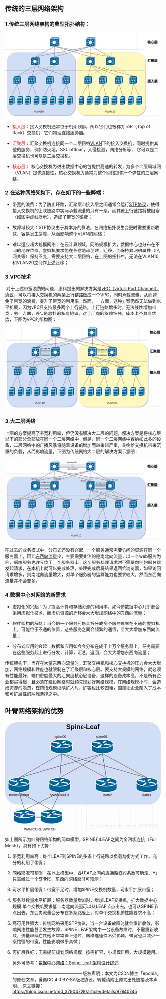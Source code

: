 ## 传统的三层网络架构

### 1.传统三层网络架构的典型拓扑结构：

![img](Spine-Leaf%E7%BD%91%E7%BB%9C%E6%9E%B6%E6%9E%84%E7%AE%80%E4%BB%8B/20190801103412166.png)

- <font color='red'>接入层</font>：接入交换机通常位于机架顶部，所以它们也被称为ToR（Top of Rack）交换机，它们物理连接服务器。

- <font color='red'>汇聚层</font>：汇聚交换机连接同一个二层网络[VLAN](https://baike.baidu.com/item/%E8%99%9A%E6%8B%9F%E5%B1%80%E5%9F%9F%E7%BD%91/419962?fromtitle=VLAN&fromid=320429&fr=aladdin)下的接入交换机，同时提供其他的服务，例如防火墙，SSL offload，入侵检测，网络分析等， 它可以是二层交换机也可以是三层交换机。

- <font color='red'>核心层</font>： 核心交换机为进出数据中心的包提供高速的转发，为多个二层局域网（VLAN）提供连接性，核心交换机为通常为整个网络提供一个弹性的三层网络。

  

### 2.在这种网络架构下，存在如下的一些弊端：

- 带宽的浪费：为了防止环路，汇聚层和接入层之间通常会运行[STP协议](https://baike.baidu.com/item/STP%E5%8D%8F%E8%AE%AE/9070004?fr=aladdin)，使得接入交换机的上联链路中实际承载流量的只有一条，而其他上行链路将被阻塞（如图中虚线所示），造成了带宽的浪费；

- 故障域较大：STP协议由于其本身的算法，在网络拓扑发生变更时需要重新收敛，容易发生故障，从而影响整个VLAN的网络；

- 难以适应超大规模网络：在云计算领域，网络规模扩大，数据中心也分布在不同的地理位置，虚拟机要求能在任意地点创建，迁移，而保持其网络属性（IP, 网关等）保持不变，需要支持大二层网络，在上图的拓扑中，无法在VLAN10和VLAN20之间作上述迁移；

  

### 3.VPC技术

​	 对于上述带宽浪费的问题，思科提出的解决方案是[vPC（virtual Port Channel）协议](https://blog.csdn.net/qq_22193519/article/details/90038830)，可以将接入交换机的两条上行链路做成一个VPC，同时承载流量，从而避免了带宽的浪费，提升了带宽的利用率，然而，一方面，这种方案仍然无法做到水平扩展，因为vPC只支持最多两个上行链路，上行链路增多时，无法线性增加带宽；另一方面，vPC是思科的私有协议，对于厂商的依赖性强，成本上不具有优势，下图为vPC的架构图：

  ![img](Spine-Leaf%E7%BD%91%E7%BB%9C%E6%9E%B6%E6%9E%84%E7%AE%80%E4%BB%8B/20190801110642282.png)



###  3.大二层网络

​		上图的方案提高了带宽利用率，但仍没有解决大二层的问题，解决方案是将核心层以下的部分全部放在同一个二层网络中，但是，同一个二层网络中容纳如此多的设备，二层网络中的广播风暴将随着设备的增加而越来越严重，最终给交换机带来沉重的负载，从而影响流量，下图为传统网络大二层的解决方案示意图：

![img](Spine-Leaf%E7%BD%91%E7%BB%9C%E6%9E%B6%E6%9E%84%E7%AE%80%E4%BB%8B/20190801111336286.png)

 

​		在过去的业务模式中，分布式还没有兴起，一个服务通常需要访问的资源在同一个服务器上，因此[东西向流量](https://www.sohu.com/a/243628767_515888)少，主要需要关注的是南北向流量，以一个web服务为例，后端服务也许只位于一个服务器上，这个服务处理请求时不需要向别的服务器发起请求，在本机上就可以完成处理，处理完成后将结果返回给浏览器，如果访问请求增多，则南北向流量增大，对单个服务器的运算能力也要求较大，然而东西向流量并不会变多。

### 4.数据中心对网络的新需求

- 虚拟化的兴起：为了提高计算和存储资源的利用率，如今的数据中心几乎都会采用虚拟化技术，而虚机资源的迁移会大大增加网络中的东西向流量；

- 软件架构的解耦：当今的一个服务可能会拆分成多个服务部署在不通的虚拟机上，可能位于不通的位置，这些服务之间会频繁的通信，会大大增加东西向流量；

- 分布式应用的兴起：数据和应用如今会分布在成千上万个服务器上，任务需要在这些服务起上进行分发，计算，汇总，返回，会大大增加东西向流量；

  

​	  传统架构下，当存在大量东西向流量时，汇聚交换机和核心交换机的压力会大大增加，网络规模和性能也就限制在了汇聚层和核心层。要支持大规模的网络，就必须有性能最好，端口密度最大的汇聚层核心层设备，这样的设备成本高，不是所有企业都买得起，且必须在建设网络时就预先规划好网络规模，在网络规模小时，会造成资源的浪费，在网络规模继续扩大时，扩容也比较困难，因而让企业陷入了成本和可扩展性的两难选择之中。



## 叶脊网络架构的优势

![img](Spine-Leaf%E7%BD%91%E7%BB%9C%E6%9E%B6%E6%9E%84%E7%AE%80%E4%BB%8B/20190801122057402.png)

如上图所示为叶脊网络架构的简单模型，SPINE和LEAF之间为全网状连接（Full Mesh），具有如下优势：

1. 带宽利用率高：每个LEAF到SPINE的多条上行链路以负载均衡方式工作，充分的利用了带宽；

2. 网络延迟可预测：在以上模型中，各LEAF之间的连通路径的条数可确定，均只需经过一个SPINE，东西向网络延时可预测；

3. 可水平扩展带宽：带宽不足时，增加SPINE交换机数量，可水平扩展带宽；

4. 服务器数量水平扩展：服务器数量增加时，增加LEAF交换机，扩大数据中心规模
   单个交换机要求低：南北向流量可以从LEAF节点出去，也可从SPINE节点出去，东西向流量会分布在多条路径上，对单个交换机的性能要求不高；

5. 高可用性强大：传统网络采用STP协议，当一台设备故障时就会重新收敛，影响网络性能甚至发生故障，SPINE LEAF架构中一台设备故障时，不需重新收敛，流量继续在其他正常路径上通过，网络连通性不受影响，带宽也只减少一条路径的带宽，性能影响微乎其微；

6. 可扩展性好：无需提前规划网络规模，按需扩容，小规模启用，大规模适用。

   

   另外可参考：[数据中心网络：Spine-Leaf 架构设计综述](http://arthurchiao.art/blog/spine-leaf-design-zh/)

   ————————————————
   版权声明：本文为CSDN博主「eponia」的原创文章，遵循CC 4.0 BY-SA版权协议，转载请附上原文出处链接及本声明。
   原文链接：https://blog.csdn.net/m0_37904728/article/details/97940745
